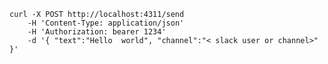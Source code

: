 
    curl -X POST http://localhost:4311/send
        -H 'Content-Type: application/json'
        -H 'Authorization: bearer 1234'
        -d '{ "text":"Hello  world", "channel":"< slack user or channel>" }' 
